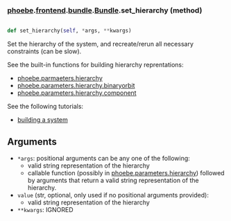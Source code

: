 ### [phoebe](phoebe.md).[frontend](phoebe.frontend.md).[bundle](phoebe.frontend.bundle.md).[Bundle](phoebe.frontend.bundle.Bundle.md).set_hierarchy (method)


```py

def set_hierarchy(self, *args, **kwargs)

```



Set the hierarchy of the system, and recreate/rerun all necessary
constraints (can be slow).

See the built-in functions for building hierarchy reprentations:
* [phoebe.parmaeters.hierarchy](phoebe.parmaeters.hierarchy.md)
* [phoebe.parameters.hierarchy.binaryorbit](phoebe.parameters.hierarchy.binaryorbit.md)
* [phoebe.parameters.hierarchy.component](phoebe.parameters.hierarchy.component.md)

See the following tutorials:
* [building a system](/docs/latest/tutorials/building_a_system)

Arguments
-----------
* `*args`: positional arguments can be any one of the following:
    * valid string representation of the hierarchy
    * callable function (possibly in [phoebe.parameters.hierarchy](phoebe.parameters.hierarchy.md))
        followed by arguments that return a valid string representation
        of the hierarchy.
* `value` (str, optional, only used if no positional arguments provided):
    * valid string representation of the hierarchy
* `**kwargs`: IGNORED

